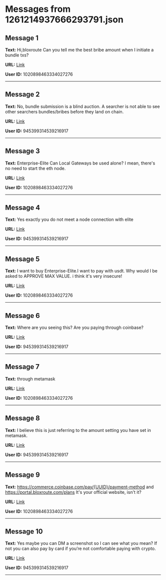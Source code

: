# Messages from 1261214937666293791.json

## Message 1

**Text:** Hi,bloxroute Can you tell me the best bribe amount when I initiate a bundle txs?

**URL:** [Link](https://discord.com/channels/638409433860407300/638409433860407302/1261214937666293791)

**User ID:** 1020898463334027276

---

## Message 2

**Text:** No, bundle submission is a blind auction. A searcher is not able to see other searchers bundles/bribes before they land on chain.

**URL:** [Link](https://discord.com/channels/638409433860407300/638409433860407302/1261313651491471425)

**User ID:** 945399314539216917

---

## Message 3

**Text:** Enterprise-Elite  Can Local Gateways be used alone? I mean, there's no need to start the eth node.

**URL:** [Link](https://discord.com/channels/638409433860407300/638409433860407302/1261314810369278045)

**User ID:** 1020898463334027276

---

## Message 4

**Text:** Yes exactly you do not meet a node connection with elite

**URL:** [Link](https://discord.com/channels/638409433860407300/638409433860407302/1261318769418960991)

**User ID:** 945399314539216917

---

## Message 5

**Text:** I want to buy Enterprise-Elite.I want to pay with usdt. Why would I be asked to APPROVE MAX VALUE. i think it's very insecure!

**URL:** [Link](https://discord.com/channels/638409433860407300/638409433860407302/1261319948333092906)

**User ID:** 1020898463334027276

---

## Message 6

**Text:** Where are you seeing this? Are you paying through coinbase?

**URL:** [Link](https://discord.com/channels/638409433860407300/638409433860407302/1261328812176838726)

**User ID:** 945399314539216917

---

## Message 7

**Text:** through metamask

**URL:** [Link](https://discord.com/channels/638409433860407300/638409433860407302/1261330209475661875)

**User ID:** 1020898463334027276

---

## Message 8

**Text:** I believe this is just referring to the amount setting you have set in metamask.

**URL:** [Link](https://discord.com/channels/638409433860407300/638409433860407302/1261336136752693338)

**User ID:** 945399314539216917

---

## Message 9

**Text:** https://commerce.coinbase.com/pay/{UUID}/payment-method    and https://portal.bloxroute.com/plans It's your official website, isn't it?

**URL:** [Link](https://discord.com/channels/638409433860407300/638409433860407302/1261337271815372852)

**User ID:** 1020898463334027276

---

## Message 10

**Text:** Yes maybe you can DM a screenshot so I can see what you mean? If not you can also pay by card if you’re not comfortable paying with crypto.

**URL:** [Link](https://discord.com/channels/638409433860407300/638409433860407302/1261347361943453777)

**User ID:** 945399314539216917

---

